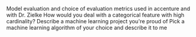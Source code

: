 Model evaluation and choice of evaluation metrics used in accenture and with Dr. Zielke
How would you deal with a categorical feature with high cardinality?
Describe a machine learning project you're proud of
Pick a machine learning algorithm of your choice and describe it to me  
